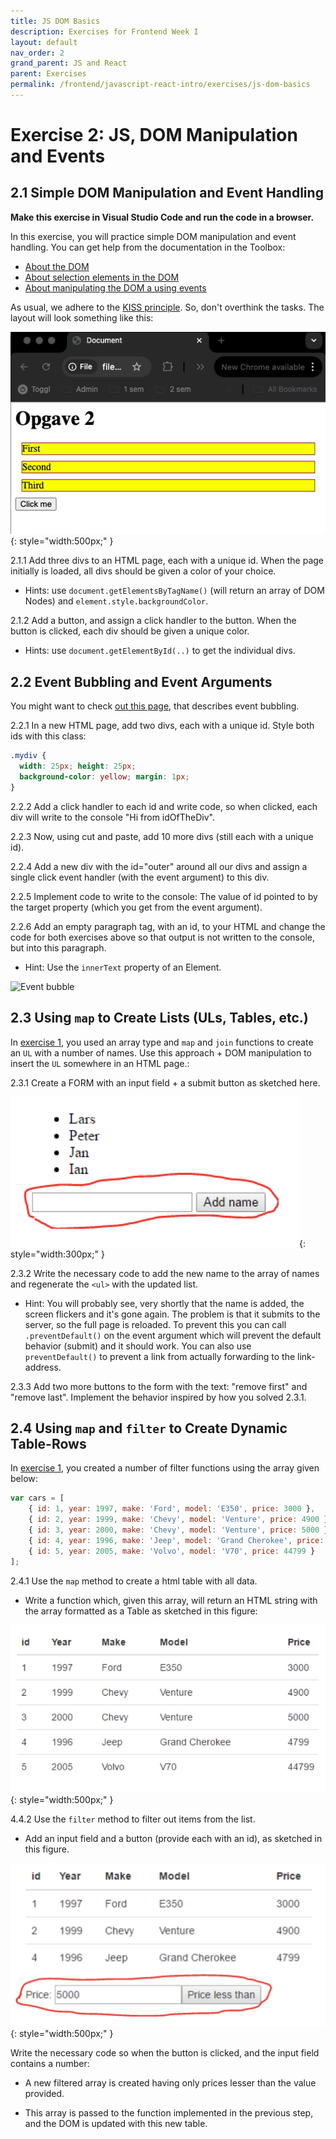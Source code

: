 ```yaml
---
title: JS DOM Basics
description: Exercises for Frontend Week I
layout: default
nav_order: 2
grand_parent: JS and React
parent: Exercises
permalink: /frontend/javascript-react-intro/exercises/js-dom-basics
---
```


# Exercise 2: JS, DOM Manipulation and Events

## 2.1 Simple DOM Manipulation and Event Handling

**Make this exercise in Visual Studio Code and run the code in a browser.**

In this exercise, you will practice simple DOM manipulation and event handling. You can get help from the documentation in the Toolbox:

- [About the DOM](../../toolbox/javascript/dom.md)
- [About selection elements in the DOM](../../toolbox/javascript/dom_selection.md)
- [About manipulating the DOM a using events](../../toolbox/javascript/dom_manipulation.md)

As usual, we adhere to the [KISS principle](https://en.wikipedia.org/wiki/KISS_principle). So, don't overthink the tasks. The layout will look something like this:

![Demo](./images/opgave2.png){: style="width:500px;" }

2.1.1 Add three divs to an HTML page, each with a unique id. When the page initially is loaded, all divs should be given a color of your choice.

- Hints: use `document.getElementsByTagName()` (will return an array of DOM Nodes) and `element.style.backgroundColor`.

2.1.2 Add a button, and assign a click handler to the button. When the button is clicked, each div should be given a unique color.

- Hints: use `document.getElementById(..)` to get the individual divs.

## 2.2 Event Bubbling and Event Arguments

You might want to check [out this page](https://javascript.info/bubbling-and-capturing), that describes event bubbling.

2.2.1 In a new HTML page, add two divs, each with a unique id. Style both ids with this class:

```css
.mydiv { 
  width: 25px; height: 25px;
  background-color: yellow; margin: 1px; 
}
```

2.2.2 Add a click handler to each id and write code, so when clicked, each div will write to the console "Hi from idOfTheDiv".

2.2.3 Now, using cut and paste, add 10 more divs (still each with a unique id).

2.2.4 Add a new div with the id="outer" around all our divs and assign a single click event handler (with the event argument) to this div.

2.2.5 Implement code to write to the console: The value of id pointed to by the target property (which you get from the event argument).

2.2.6 Add an empty paragraph tag, with an id, to your HTML and change the code for both exercises above so that output is not written to the console, but into this paragraph.

- Hint: Use the `innerText` property of an Element.

![Event bubble](./images/eventbubble.png)

## 2.3 Using `map` to Create Lists (ULs, Tables, etc.)

In [exercise 1](./js_basics.md), you used an array type and `map` and `join` functions to create an `UL` with a number of names. Use this approach + DOM manipulation to insert the `UL` somewhere in an HTML page.:

2.3.1 Create a FORM with an input field + a submit button as sketched here.  

![Add name button](./images/add_name_button.png){: style="width:300px;" }

 2.3.2 Write the necessary code to add the new name to the array of names and regenerate the `<ul>` with the updated list.

- Hint: You will probably see, very shortly that the name is added, the screen flickers and it's gone again. The problem is that it submits to the server, so the full page is reloaded. To prevent this you can call `.preventDefault()` on the event argument which will prevent the default behavior (submit) and it should work. You can also use `preventDefault()` to prevent a link from actually forwarding to the link-address.

2.3.3 Add two more buttons to the form with the text: "remove first" and "remove last". Implement the behavior inspired by how you solved 2.3.1.

## 2.4 Using `map` and `filter` to Create Dynamic Table-Rows

In [exercise 1](./js_basics.md), you created a number of filter functions using the array given below:

```javascript
var cars = [
    { id: 1, year: 1997, make: 'Ford', model: 'E350', price: 3000 },
    { id: 2, year: 1999, make: 'Chevy', model: 'Venture', price: 4900 },
    { id: 3, year: 2000, make: 'Chevy', model: 'Venture', price: 5000 },
    { id: 4, year: 1996, make: 'Jeep', model: 'Grand Cherokee', price: 4799 },
    { id: 5, year: 2005, make: 'Volvo', model: 'V70', price: 44799 }
];
```

2.4.1 Use the `map` method to create a html table with all data.

- Write a function which, given this array, will return an HTML string with the array formatted as a Table as sketched in this figure:

![Table](./images/table.png){: style="width:500px;" }

4.4.2 Use the `filter` method to filter out items from the list.

- Add an input field and a button (provide each with an id), as sketched in this figure.

![Add name button](./images/dom_filter_cars.png){: style="width:500px;" }

Write the necessary code so when the button is clicked, and the input field contains a number:

- A new filtered array is created having only prices lesser than the value provided.

- This array is passed to the function implemented in the previous step, and the DOM is updated with this new table.
